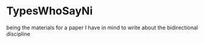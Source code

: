 # TypesWhoSayNi
being the materials for a paper I have in mind to write about the bidirectional discipline
